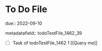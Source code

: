 # To Do File

due:: 2022-09-10

metadatafield:: todoTestFile_1462_39

- [ ] Task of todoTestFile_1462 1 [[Query me]]
